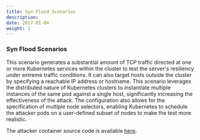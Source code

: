 ```yaml
---
title: Syn Flood Scenarios
description: 
date: 2017-01-04
weight: 1
---
```


### Syn Flood Scenarios

This scenario generates a substantial amount of TCP traffic directed at one or more Kubernetes services within 
the cluster to test the server's resiliency under extreme traffic conditions. 
It can also target hosts outside the cluster by specifying a reachable IP address or hostname. 
This scenario leverages the distributed nature of Kubernetes clusters to instantiate multiple instances 
of the same pod against a single host, significantly increasing the effectiveness of the attack. 
The configuration also allows for the specification of multiple node selectors, enabling Kubernetes to schedule 
the attacker pods on a user-defined subset of nodes to make the test more realistic.



The attacker container source code is available [here](https://github.com/krkn-chaos/krkn-syn-flood).